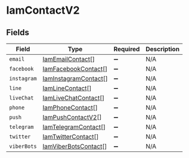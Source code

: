 # IamContactV2


## Fields

| Field                                                               | Type                                                                | Required                                                            | Description                                                         |
| ------------------------------------------------------------------- | ------------------------------------------------------------------- | ------------------------------------------------------------------- | ------------------------------------------------------------------- |
| `email`                                                             | [IamEmailContact](../../models/shared/iamemailcontact.md)[]         | :heavy_minus_sign:                                                  | N/A                                                                 |
| `facebook`                                                          | [IamFacebookContact](../../models/shared/iamfacebookcontact.md)[]   | :heavy_minus_sign:                                                  | N/A                                                                 |
| `instagram`                                                         | [IamInstagramContact](../../models/shared/iaminstagramcontact.md)[] | :heavy_minus_sign:                                                  | N/A                                                                 |
| `line`                                                              | [IamLineContact](../../models/shared/iamlinecontact.md)[]           | :heavy_minus_sign:                                                  | N/A                                                                 |
| `liveChat`                                                          | [IamLiveChatContact](../../models/shared/iamlivechatcontact.md)[]   | :heavy_minus_sign:                                                  | N/A                                                                 |
| `phone`                                                             | [IamPhoneContact](../../models/shared/iamphonecontact.md)[]         | :heavy_minus_sign:                                                  | N/A                                                                 |
| `push`                                                              | [IamPushContactV2](../../models/shared/iampushcontactv2.md)[]       | :heavy_minus_sign:                                                  | N/A                                                                 |
| `telegram`                                                          | [IamTelegramContact](../../models/shared/iamtelegramcontact.md)[]   | :heavy_minus_sign:                                                  | N/A                                                                 |
| `twitter`                                                           | [IamTwitterContact](../../models/shared/iamtwittercontact.md)[]     | :heavy_minus_sign:                                                  | N/A                                                                 |
| `viberBots`                                                         | [IamViberBotsContact](../../models/shared/iamviberbotscontact.md)[] | :heavy_minus_sign:                                                  | N/A                                                                 |